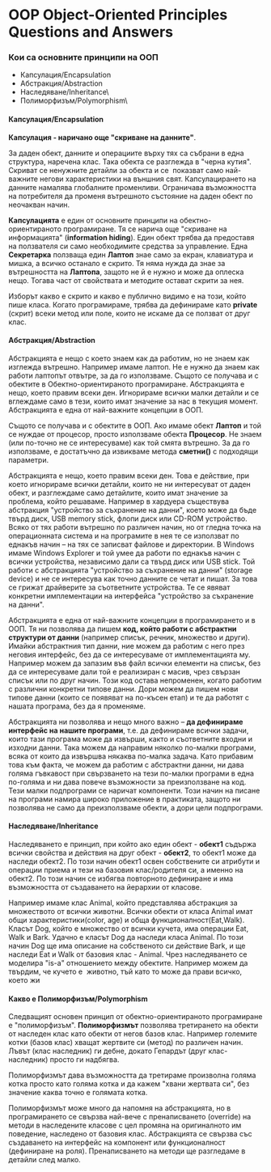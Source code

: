 # OOP Object-Oriented Principles Questions and Answers  
  
  
### Кои са основните принципи на ООП  
 - Капсулация/Encapsulation    
 - Абстракция/Abstraction    
 - Наследяване/Inheritance\  
 - Полиморфизъм/Polymorphism\  
  
#### Капсулация/Encapsulation

**Капсулация - наричано още "скриване на данните"**.
  
За даден обект, данните и операциите върху тях са събрани в една структура, наречена клас. Така обекта се разглежда в "черна кутия". Скриват се ненужните детайли за обекта и се  показват само най-важните негови характеристики на външния свят. Капсулацирането на данните намалява глобалните променливи. Ограничава възможността на потребителя да променя вътрешното състояние на даден обект по неочакван начин. 

**Капсулацията** е един от основните принципи на обектно-ориентираното програмиране. Тя се нарича още "скриване на информацията" (**information hiding**). Един обект трябва да предоставя на ползвателя си само необходимите средства за управление. Една **Секретарка** ползваща един **Лаптоп** знае само за екран, клавиатура и мишка, а всичко останало е скрито. Тя няма нужда да знае за вътрешността на **Лаптопа**, защото не й е нужно и може да оплеска нещо. Тогава част от свойствата и методите остават скрити за нея.

Изборът какво е скрито и какво е публично видимо е на този, който пише класа. Когато програмираме, трябва да дефинираме като **private** (скрит) всеки метод или поле, които не искаме да се ползват от друг клас.
  
#### Абстракция/Abstraction

Абстракцията е нещо с което знаем как да работим, но не знаем как изглежда вътрешно. Например имаме лаптоп. Не е нужно да знаем как работи лаптопът отвътре, за да го използваме. Същото се получава и с обектите в Обектно-ориентираното програмиране. Абстракцията е нещо, което правим всеки ден. Игнорираме всички малки детайли и се вглеждаме само в тези, които имат значение за нас в текущия момент. Абстракцията е една от най-важните концепции в ООП.

Същото се получава и с обектите в ООП. Ако имаме обект **Лаптоп** и той се нуждае от процесор, просто използваме обекта **Процесор**. Не знаем (или по-точно не се интересуваме) как той смята вътрешно. За да го използваме, е достатъчно да извикваме метода **сметни()** с подходящи параметри.

Абстракцията е нещо, което правим всеки ден. Това е действие, при което игнорираме всички детайли, които не ни интересуват от даден обект, и разглеждаме само детайлите, които имат значение за проблема, който решаваме. Например в хардуера съществува абстракция "устройство за съхранение на данни", което може да бъде твърд диск, USB memory stick, флопи диск или CD-ROM устройство. Всяко от тях работи вътрешно по различен начин, но от гледна точка на операционната система и на програмите в нея те се използват по еднакъв начин – на тях се записват файлове и директории. В Windows имаме Windows Explorer и той умее да работи по еднакъв начин с всички устройства, независимо дали са твърд диск или USB stick. Той работи с абстракцията "устройство за съхранение на данни" (storage device) и не се интересува как точно данните се четат и пишат. За това се грижат драйверите за съответните устройства. Те се явяват конкретни имплементации на интерфейса "устройство за съхране­ние на данни".

Абстракцията е една от най-важните концепции в програмирането и в ООП. Тя ни позволява да пишем **код, който работи с абстрактни структури от данни** (например списък, речник, множество и други). Имайки абстрактния тип данни, ние можем да работим с него през неговия интерфейс, без да се интересуваме от имплементацията му. Например можем да запазим във файл всички елементи на списък, без да се интересуваме дали той е реализиран с масив, чрез свързан списък или по друг начин. Този код остава непроменен, когато работим с различни конкретни типове данни. Дори можем да пишем нови типове данни (които се появяват на по-късен етап) и те да работят с нашата програма, без да я променяме.

Абстракцията ни позволява и нещо много важно – **да дефинираме интерфейс на нашите програми**, т.е. да дефинираме всички задачи, които тази програма може да извърши, както и съответните входни и изходни данни. Така можем да направим няколко по-малки програми, всяка от които да извършва някаква по-малка задача. Като прибавим това към факта, че можем да работим с абстрактни данни, ни дава голяма гъвка­вост при свързването на тези по-малки програми в една по-голяма и ни дава повече възможности за преизползване на код. Тези малки подпрограми се наричат компоненти. Този начин на писане на програми намира широко приложение в практиката, защото ни позволява не само да преизползваме обекти, а дори цели подпрограми.

#### Наследяване/Inheritance  
  
Наследяването е принцип, при който ако един обект - **обект1** съдържа всички свойства и действия на друг обект - **обект2**, то обект1 може да наследи обект2. По този начин обект1 освен собствените си атрибути и операции приема и тези на базовия клас/родителя си, а именно на обект2. По този начин се избягва повторното дефиниране и има възможността от създаването на йерархии от класове. 

Например имаме клас Animal, който представлява абстракция за множеството от всички животни. Всички обекти от класа Animal имат общи характеристики(color, age) и обща функционалност(Eat,Walk). Класът Dog, който е множество от всички кучета, има операции Eat, Walk и Bark. Удачно е класът Dog да наследи класа Animal. По този начин Dog ще има описание на собственото си действие Bark, и ще наследи Eat и Walk от базовия клас - Animal. Чрез наследяването се моделира "is-a" отношението между обектите. Например можем да твърдим, че кучето е  животно, тъй като то може да прави всичко, което жи

#### Какво е Полиморфизъм/Polymorphism

Следващият основен принцип от обектно-ориентираното програмиране е "полиморфизъм". **Полиморфизмът** позволява третирането на обекти от наследен клас като обекти от негов базов клас. Например големите котки (базов клас) хващат жертвите си (метод) по различен начин. Лъвът (клас наследник) ги дебне, докато Гепардът (друг клас-наследник) просто ги надбягва.

Полиморфизмът дава възможността да третираме произволна голяма котка просто като голяма котка и да кажем "хвани жертвата си", без значение каква точно е голямата котка.

Полиморфизмът може много да напомня на абстракцията, но в програмирането се свързва най-вече с пренаписването (override) на методи в нас­ледените класове с цел промяна на оригиналното им поведение, наследено от базовия клас. Абстракцията се свързва със създаването на интерфейс на компонент или функционалност (дефиниране на роля). Пренаписва­нето на методи ще разгледаме в детайли след малко.
   
